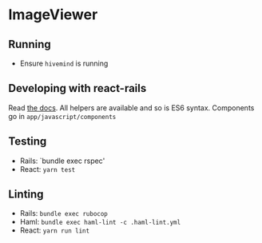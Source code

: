 # ImageViewer

## Running

- Ensure `hivemind` is running

## Developing with react-rails

Read [the docs](https://github.com/reactjs/react-rails). All helpers are available and so is ES6 syntax.
Components go in `app/javascript/components`

## Testing

- Rails: `bundle exec rspec'
- React: `yarn test`

## Linting

- Rails: `bundle exec rubocop`
- Haml: `bundle exec haml-lint -c .haml-lint.yml`
- React: `yarn run lint`
